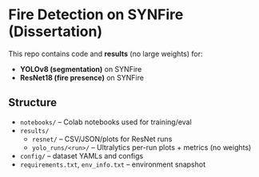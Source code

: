 # Fire Detection on SYNFire (Dissertation)

This repo contains code and **results** (no large weights) for:
- **YOLOv8 (segmentation)** on SYNFire
- **ResNet18 (fire presence)** on SYNFire

## Structure
- `notebooks/` – Colab notebooks used for training/eval
- `results/`
  - `resnet/` – CSV/JSON/plots for ResNet runs
  - `yolo_runs/<run>/` – Ultralytics per-run plots + metrics (no weights)
- `config/` – dataset YAMLs and configs
- `requirements.txt`, `env_info.txt` – environment snapshot
